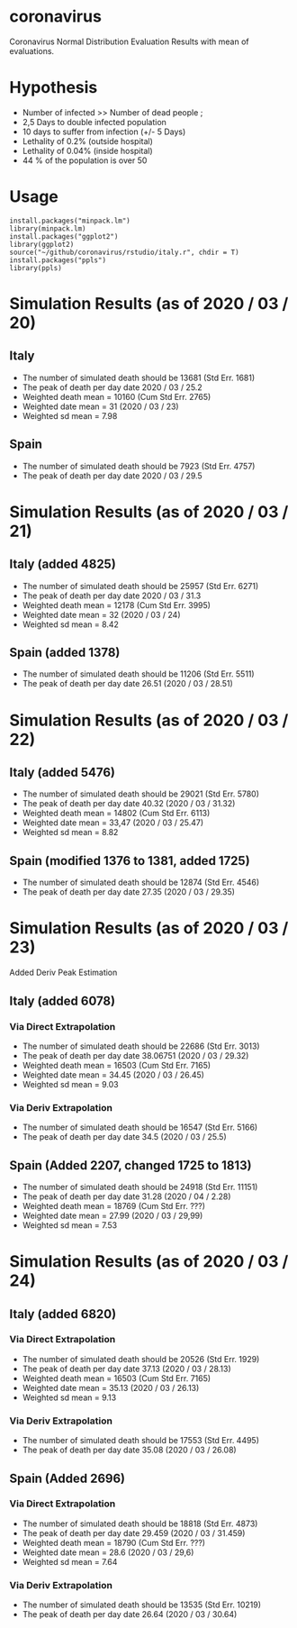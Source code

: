 # coronavirus

Coronavirus Normal Distribution Evaluation Results with mean of evaluations. 

# Hypothesis

* Number of infected >> Number of dead people ;
* 2,5 Days to double infected population
* 10 days to suffer from infection (+/- 5 Days)
* Lethality of 0.2% (outside hospital)
* Lethality of 0.04% (inside hospital)
* 44 % of the population is over 50

# Usage

`install.packages("minpack.lm")`  
`library(minpack.lm)`  
`install.packages("ggplot2")`  
`library(ggplot2)`  
`source("~/github/coronavirus/rstudio/italy.r", chdir = T)`  
`install.packages("ppls")`  
`library(ppls)`

# Simulation Results (as of 2020 / 03 / 20)

## Italy

* The number of simulated death should be 13681 (Std Err. 1681)
* The peak of death per day date 2020 / 03 / 25.2
* Weighted death mean = 10160 (Cum Std Err. 2765)
* Weighted date mean = 31 (2020 / 03 / 23)
* Weighted sd mean = 7.98

## Spain

* The number of simulated death should be 7923 (Std Err. 4757)
* The peak of death per day date 2020 / 03 / 29.5

# Simulation Results (as of 2020 / 03 / 21)


## Italy (added 4825)

* The number of simulated death should be 25957 (Std Err. 6271)
* The peak of death per day date 2020 / 03 / 31.3
* Weighted death mean = 12178 (Cum Std Err. 3995)
* Weighted date mean = 32 (2020 / 03 / 24)
* Weighted sd mean = 8.42

## Spain (added 1378)

* The number of simulated death should be 11206 (Std Err. 5511)
* The peak of death per day date 26.51 (2020 / 03 / 28.51)

# Simulation Results (as of 2020 / 03 / 22)

## Italy (added 5476)

* The number of simulated death should be 29021 (Std Err. 5780)
* The peak of death per day date 40.32 (2020 / 03 / 31.32)
* Weighted death mean = 14802 (Cum Std Err. 6113)
* Weighted date mean = 33,47 (2020 / 03 / 25.47)
* Weighted sd mean = 8.82

## Spain (modified 1376 to 1381, added 1725)

* The number of simulated death should be 12874 (Std Err. 4546)
* The peak of death per day date 27.35 (2020 / 03 / 29.35)

# Simulation Results (as of 2020 / 03 / 23)

Added Deriv Peak Estimation

## Italy (added 6078)

### Via Direct Extrapolation
* The number of simulated death should be 22686 (Std Err. 3013)
* The peak of death per day date 38.06751 (2020 / 03 / 29.32)
* Weighted death mean = 16503 (Cum Std Err. 7165)
* Weighted date mean = 34.45 (2020 / 03 / 26.45)
* Weighted sd mean = 9.03

### Via Deriv Extrapolation
* The number of simulated death should be 16547 (Std Err. 5166)
* The peak of death per day date 34.5 (2020 / 03 / 25.5)


## Spain (Added 2207, changed 1725 to 1813)

* The number of simulated death should be 24918 (Std Err. 11151)
* The peak of death per day date 31.28 (2020 / 04 / 2.28)
* Weighted death mean = 18769 (Cum Std Err. ???)
* Weighted date mean = 27.99 (2020 / 03 / 29,99)
* Weighted sd mean = 7.53

# Simulation Results (as of 2020 / 03 / 24)

## Italy (added 6820)

### Via Direct Extrapolation
* The number of simulated death should be 20526 (Std Err. 1929)
* The peak of death per day date 37.13 (2020 / 03 / 28.13)
* Weighted death mean = 16503 (Cum Std Err. 7165)
* Weighted date mean = 35.13 (2020 / 03 / 26.13)
* Weighted sd mean = 9.13

### Via Deriv Extrapolation
* The number of simulated death should be 17553 (Std Err. 4495)
* The peak of death per day date 35.08 (2020 / 03 / 26.08)

## Spain (Added 2696)

### Via Direct Extrapolation
* The number of simulated death should be 18818 (Std Err. 4873)
* The peak of death per day date 29.459 (2020 / 03 / 31.459)
* Weighted death mean = 18790 (Cum Std Err. ???)
* Weighted date mean = 28.6 (2020 / 03 / 29,6)
* Weighted sd mean = 7.64

### Via Deriv Extrapolation
* The number of simulated death should be 13535 (Std Err. 10219)
* The peak of death per day date 26.64 (2020 / 03 / 30.64)
